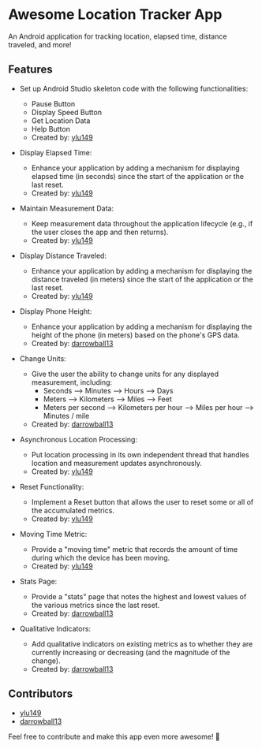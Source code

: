 # Awesome Location Tracker App

An Android application for tracking location, elapsed time, distance traveled, and more!

## Features

- Set up Android Studio skeleton code with the following functionalities:
  - Pause Button
  - Display Speed Button
  - Get Location Data
  - Help Button
  - Created by: [ylu149](link-to-profile)

- Display Elapsed Time:
  - Enhance your application by adding a mechanism for displaying elapsed time (in seconds) since the start of the application or the last reset.
  - Created by: [ylu149](link-to-profile)

- Maintain Measurement Data:
  - Keep measurement data throughout the application lifecycle (e.g., if the user closes the app and then returns).
  - Created by: [ylu149](link-to-profile)

- Display Distance Traveled:
  - Enhance your application by adding a mechanism for displaying the distance traveled (in meters) since the start of the application or the last reset.
  - Created by: [ylu149](link-to-profile)

- Display Phone Height:
  - Enhance your application by adding a mechanism for displaying the height of the phone (in meters) based on the phone's GPS data.
  - Created by: [darrowball13](link-to-profile)

- Change Units:
  - Give the user the ability to change units for any displayed measurement, including:
    - Seconds ⟶ Minutes ⟶ Hours ⟶ Days
    - Meters ⟶ Kilometers ⟶ Miles ⟶ Feet
    - Meters per second ⟶ Kilometers per hour ⟶ Miles per hour ⟶ Minutes / mile
  - Created by: [darrowball13](link-to-profile)

- Asynchronous Location Processing:
  - Put location processing in its own independent thread that handles location and measurement updates asynchronously.
  - Created by: [ylu149](link-to-profile)

- Reset Functionality:
  - Implement a Reset button that allows the user to reset some or all of the accumulated metrics.
  - Created by: [ylu149](link-to-profile)

- Moving Time Metric:
  - Provide a "moving time" metric that records the amount of time during which the device has been moving.
  - Created by: [ylu149](link-to-profile)

- Stats Page:
  - Provide a "stats" page that notes the highest and lowest values of the various metrics since the last reset.
  - Created by: [darrowball13](link-to-profile)

- Qualitative Indicators:
  - Add qualitative indicators on existing metrics as to whether they are currently increasing or decreasing (and the magnitude of the change).
  - Created by: [darrowball13](link-to-profile)

## Contributors

- [ylu149](link-to-profile)
- [darrowball13](link-to-profile)

Feel free to contribute and make this app even more awesome! 🚀
